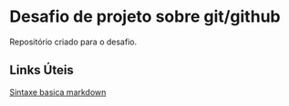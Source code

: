# Desafio de projeto sobre git/github
Repositório criado para o desafio.

## Links Úteis
[Sintaxe basica markdown](https://www.markdownguide.org/basic-syntax/)
